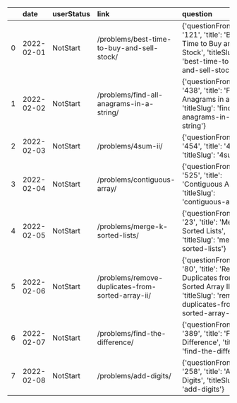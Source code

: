 |    | date       | userStatus   | link                                              | question                                                                                                                               |
|---:|:-----------|:-------------|:--------------------------------------------------|:---------------------------------------------------------------------------------------------------------------------------------------|
|  0 | 2022-02-01 | NotStart     | /problems/best-time-to-buy-and-sell-stock/        | {'questionFrontendId': '121', 'title': 'Best Time to Buy and Sell Stock', 'titleSlug': 'best-time-to-buy-and-sell-stock'}              |
|  1 | 2022-02-02 | NotStart     | /problems/find-all-anagrams-in-a-string/          | {'questionFrontendId': '438', 'title': 'Find All Anagrams in a String', 'titleSlug': 'find-all-anagrams-in-a-string'}                  |
|  2 | 2022-02-03 | NotStart     | /problems/4sum-ii/                                | {'questionFrontendId': '454', 'title': '4Sum II', 'titleSlug': '4sum-ii'}                                                              |
|  3 | 2022-02-04 | NotStart     | /problems/contiguous-array/                       | {'questionFrontendId': '525', 'title': 'Contiguous Array', 'titleSlug': 'contiguous-array'}                                            |
|  4 | 2022-02-05 | NotStart     | /problems/merge-k-sorted-lists/                   | {'questionFrontendId': '23', 'title': 'Merge k Sorted Lists', 'titleSlug': 'merge-k-sorted-lists'}                                     |
|  5 | 2022-02-06 | NotStart     | /problems/remove-duplicates-from-sorted-array-ii/ | {'questionFrontendId': '80', 'title': 'Remove Duplicates from Sorted Array II', 'titleSlug': 'remove-duplicates-from-sorted-array-ii'} |
|  6 | 2022-02-07 | NotStart     | /problems/find-the-difference/                    | {'questionFrontendId': '389', 'title': 'Find the Difference', 'titleSlug': 'find-the-difference'}                                      |
|  7 | 2022-02-08 | NotStart     | /problems/add-digits/                             | {'questionFrontendId': '258', 'title': 'Add Digits', 'titleSlug': 'add-digits'}                                                        |